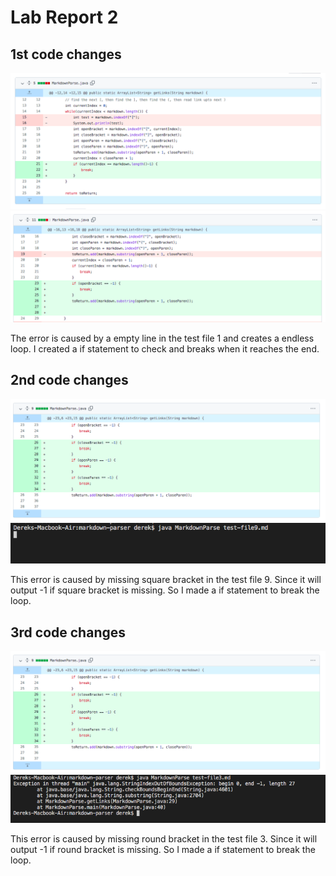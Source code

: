# Lab Report 2
## 1st code changes
![Image](week-4-lab-report-2-1.png)
![Image](week-4-lab-report-2-2.png)

The error is caused by a empty line in the test file 1 and creates a endless loop. I created a if statement to check and breaks when it reaches the end.

## 2nd code changes
![Image](week-4-lab-report-2-3.png)
![Image](week-4-lab-report-2-4.png)

This error is caused by missing square bracket in the test file 9. Since it will output -1 if square bracket is missing. So I made a if statement to break the loop.

## 3rd code changes
![Image](week-4-lab-report-2-5.png)
![Image](week-4-lab-report-2-6.png)

This error is caused by missing round bracket in the test file 3. Since it will output -1 if round bracket is missing. So I made a if statement to break the loop.
